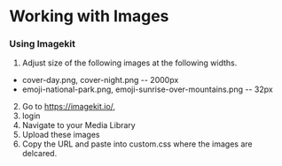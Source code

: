 # Working with Images

### Using Imagekit

1. Adjust size of the following images at the following widths.
  - cover-day.png, cover-night.png -- 2000px
  - emoji-national-park.png, emoji-sunrise-over-mountains.png -- 32px
2. Go to https://imagekit.io/, 
3. login
4. Navigate to your Media Library
5. Upload these images
6. Copy the URL and paste into custom.css where the images are delcared.